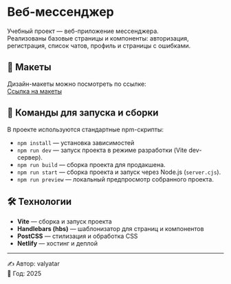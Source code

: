 # Веб-мессенджер

Учебный проект — веб-приложение мессенджера.  
Реализованы базовые страницы и компоненты: авторизация, регистрация, список чатов, профиль и страницы с ошибками.

## 📐 Макеты

Дизайн-макеты можно посмотреть по ссылке:  
[Ссылка на макеты](https://www.figma.com/design/jF5fFFzgGOxQeB4CmKWTiE/Chat_external_link?node-id=0-1&p=f)

## 🚀 Команды для запуска и сборки

В проекте используются стандартные npm-скрипты:

- `npm install` — установка зависимостей
- `npm run dev` — запуск проекта в режиме разработки (Vite dev-сервер).
- `npm run build` — сборка проекта для продакшена.
- `npm run start` — сборка проекта и запуск через Node.js (`server.cjs`).
- `npm run preview` — локальный предпросмотр собранного проекта.

## 🛠️ Технологии

- **Vite** — сборка и запуск проекта
- **Handlebars (hbs)** — шаблонизатор для страниц и компонентов
- **PostCSS** — стилизация и обработка CSS
- **Netlify** — хостинг и деплой

---

✍️ Автор: valyatar  
📅 Год: 2025
